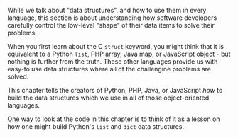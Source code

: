 While we talk about "data structures", and how to use them in every language, this section
is about understanding how software developers carefully control the low-level "shape" of their data
items to solve their problems.

When you first learn about the C `struct` keyword, you might think that it is equivalent to
a Python `list`, PHP array, Java map, or JavaScript object - but nothing is further from the truth.  These
other languages provide us with easy-to use data structures where all of the challengine problems
are solved.

This chapter tells the creators of Python, PHP, Java, or JavaScript *how* to build the data structures
which we use in all of those object-oriented languages.

One way to look at the code in this chapter is to think of it as a lesson on how one might
build Python's `list` and `dict` data structures.

